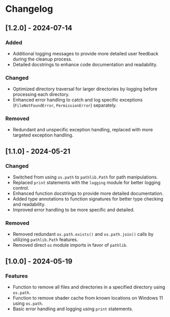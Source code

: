# Changelog

## [1.2.0] - 2024-07-14

### Added
- Additional logging messages to provide more detailed user feedback during the cleanup process.
- Detailed docstrings to enhance code documentation and readability.

### Changed
- Optimized directory traversal for larger directories by logging before processing each directory.
- Enhanced error handling to catch and log specific exceptions (`FileNotFoundError`, `PermissionError`) separately.

### Removed
- Redundant and unspecific exception handling, replaced with more targeted exception handling.

## [1.1.0] - 2024-05-21

### Changed
- Switched from using `os.path` to `pathlib.Path` for path manipulations.
- Replaced `print` statements with the `logging` module for better logging control.
- Enhanced function docstrings to provide more detailed documentation.
- Added type annotations to function signatures for better type checking and readability.
- Improved error handling to be more specific and detailed.

### Removed
- Removed redundant `os.path.exists()` and `os.path.join()` calls by utilizing `pathlib.Path` features.
- Removed direct `os` module imports in favor of `pathlib`.

## [1.0.0] - 2024-05-19

### Features
- Function to remove all files and directories in a specified directory using `os.path`.
- Function to remove shader cache from known locations on Windows 11 using `os.path`.
- Basic error handling and logging using `print` statements.